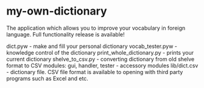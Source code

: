 # my-own-dictionary
The application which allows you to improve your vocabulary in foreign language. Full functionality release is available!

dict.pyw - make and fill your personal dictionary
vocab_tester.pyw - knowledge control of the dictionary
print_whole_dictionary.py - prints your current dictionary
shelve_to_csv.py - converting dictionary from old shelve format to CSV
modules: gui, handler, tester - accessory modules
lib/dict.csv - dictionary file. CSV file format is available to opening with third party programs such as Excel and etc.